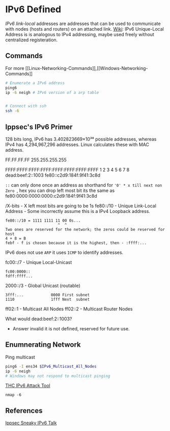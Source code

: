 
# IPv6 Defined

_IPv6 link-local_ addresses are addresses that can be used to communicate with nodes (hosts and routers) on an attached link.
[Wiki](https://en.wikipedia.org/wiki/Unique_local_address): IPv6 Unique-Local Address is is analogous to IPv4 addressing, maybe used freely without centralized registeration.

## Commands
For more [[Linux-Networking-Commands]],[[Windows-Networking-Commands]]
```bash
# Enumerate a IPv6 address
ping6
ip -6 neigh # IPv6 version of a arp table


# Connect with ssh
ssh -6
```

## Ippsec's IPv6 Primer

128 bits long, IPv6 has 3.402823669×10³⁸ possible addresses, whereas IPv4 has 4,294,967,296 addresses. Linux calculates these with MAC address.

FF.FF.FF.FF
255.255.255.255

FFFF:FFFF:FFFF:FFFF:FFFF:FFFF:FFFF:FFFF
1	  	2		3		4		5		6		7		8
dead:beef:2::1003
fe80::c2d9:184f:9f41:3c8d

`::` can only done once an address as shorthand for `'0' * x till next non Zero `, hex you can drop left most bit its the same as
fe80:0000:0000:0000:c2d9:184f:9f41:3c8d

/X-bits - X left most bits are going to be 1s
fe80::/10 - Unique Link-Local Address - 
Some incorrectly assume this is a IPv4 Loopback address. 
```							
fe80::/10 = 1111 1111 11 00 0s...
					   ^  ^
Two ones are reserved for the network; the zeros could be reserved for host
4 + 8 = B
febf - f is chosen because it is the highest, then - :ffff:...
```

IPv6 does not use `ARP` it uses `ICMP` to identify addresses.

fc00::/7 - Unique Local-Unicast 
```
fc00:0000::
fdff:ffff...
```

2000::/3 - Global Unicast (routable)
```
3fff:...			0000 First subnet
1110				1fff Next  subnet
```

ff02::1 - Multicast All Nodes 
ff02::2 - Multicast Router Nodes

What would dead:beef:2::1003?
- Answer invalid it is not defined, reserved for future use.

## Enumnerating Network 

Ping multicast
```bash
ping6 -I ens34 $IPv6_Multicast_All_Nodes 
ip -6 neigh
# Windows may not respond to multicast pinging
```

[THC IPv6 Attack Tool](https://packetstormsecurity.com/files/160298/THC-IPv6-Attack-Tool-3.8.html)

`nmap -6`

## References

[Ippsec Sneaky IPv6 Talk](https://www.youtube.com/watch?v=1UGxjqTnuyo)
